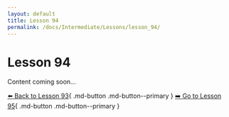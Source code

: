 ```yaml
---
layout: default
title: Lesson 94
permalink: /docs/Intermediate/Lessons/lesson_94/
---
```


# Lesson 94

Content coming soon...

[⬅️ Back to Lesson 93](lesson_93.md){ .md-button .md-button--primary }  [➡️ Go to Lesson 95](lesson_95.md){ .md-button .md-button--primary }
